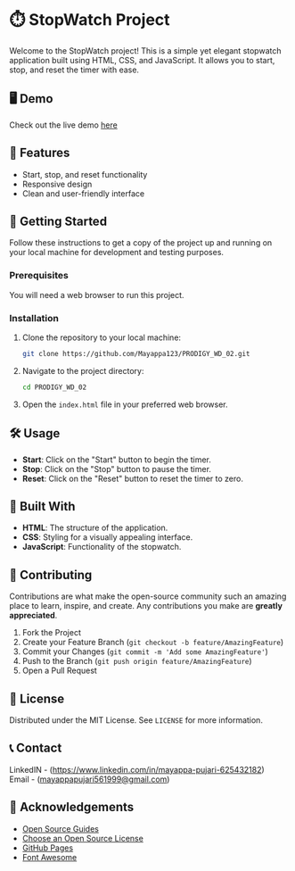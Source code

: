 # ⏱️ StopWatch Project

Welcome to the StopWatch project! This is a simple yet elegant stopwatch application built using HTML, CSS, and JavaScript. It allows you to start, stop, and reset the timer with ease.

## 🖥️ Demo

Check out the live demo [here](https://your-demo-link.com)

## 🌟 Features

- Start, stop, and reset functionality
- Responsive design
- Clean and user-friendly interface

## 🚀 Getting Started

Follow these instructions to get a copy of the project up and running on your local machine for development and testing purposes.

### Prerequisites

You will need a web browser to run this project.

### Installation

1. Clone the repository to your local machine:

    ```sh
    git clone https://github.com/Mayappa123/PRODIGY_WD_02.git
    ```

2. Navigate to the project directory:

    ```sh
    cd PRODIGY_WD_02
    ```

3. Open the `index.html` file in your preferred web browser.

## 🛠️ Usage

- **Start**: Click on the "Start" button to begin the timer.
- **Stop**: Click on the "Stop" button to pause the timer.
- **Reset**: Click on the "Reset" button to reset the timer to zero.

## 🎨 Built With

- **HTML**: The structure of the application.
- **CSS**: Styling for a visually appealing interface.
- **JavaScript**: Functionality of the stopwatch.

## 🤝 Contributing

Contributions are what make the open-source community such an amazing place to learn, inspire, and create. Any contributions you make are **greatly appreciated**.

1. Fork the Project
2. Create your Feature Branch (`git checkout -b feature/AmazingFeature`)
3. Commit your Changes (`git commit -m 'Add some AmazingFeature'`)
4. Push to the Branch (`git push origin feature/AmazingFeature`)
5. Open a Pull Request

## 📄 License

Distributed under the MIT License. See `LICENSE` for more information.

## 📞 Contact

LinkedIN - (https://www.linkedin.com/in/mayappa-pujari-625432182) </br >
Email - (mayappapujari561999@gmail.com)

## 🙏 Acknowledgements

- [Open Source Guides](https://opensource.guide/)
- [Choose an Open Source License](https://choosealicense.com)
- [GitHub Pages](https://pages.github.com)
- [Font Awesome](https://fontawesome.com)



